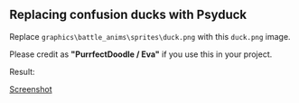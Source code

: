 ## Replacing confusion ducks with Psyduck

Replace `graphics\battle_anims\sprites\duck.png` with this `duck.png` image.

Please credit as **"PurrfectDoodle / Eva"** if you use this in your project.

Result:

[Screenshot](./confused-psyducks.png)